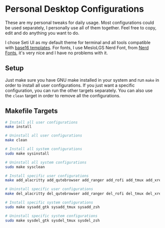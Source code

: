 # Personal Desktop Configurations

These are my personal tweaks for daily usage. Most configurations could be used separately, I personally use all of them together. Feel free to copy, edit and do anything you want to do.

I chose Seti UI as my default theme for terminal and all tools compatible with [base16 templates](https://github.com/chriskempson/base16-templates-source). For fonts, I use MesloLGS Nerd Font, from [Nerd Fonts](https://www.nerdfonts.com/), it's very nice and I have no problems with it.

## Setup

Just make sure you have GNU make installed in your system and run `make` in order to install all user configurations. If you just want a specific configuration, you can run the other targets separately. You can also use the `clean` target in order to remove all the configurations.

## Makefile Targets

```bash
# Install all user configurations
make install

# Uninstall all user configurations
make clean

# Install all system configurations
sudo make sysinstall

# Uninstall all system configurations
sudo make sysclean

# Install specific user configurations
make add_alacritty add_qutebrowser add_ranger add_rofi add_tmux add_xresources add_zsh

# Uninstall specific user configurations
make del_alacritty del_qutebrowser add_ranger del_rofi del_tmux del_xresources del_zsh

# Install specific system configurations
sudo make sysadd_gtk sysadd_tmux sysadd_zsh

# Uninstall specific system configurations
sudo make sysdel_gtk sysdel_tmux sysdel_zsh
```
